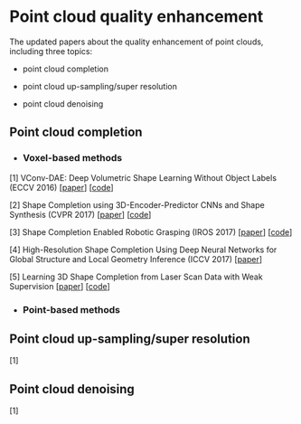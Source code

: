 # Point cloud quality enhancement

The updated papers about the quality enhancement of point clouds, including three topics:

- point cloud completion 

- point cloud up-sampling/super resolution

- point cloud denoising



## **Point cloud completion**

- ### Voxel-based methods

[1] VConv-DAE: Deep Volumetric Shape Learning Without Object Labels (ECCV 2016) [[paper](https://arxiv.org/abs/1604.03755)] [[code](https://github.com/Not-IITian/VCONV-DAE)]

[2] Shape Completion using 3D-Encoder-Predictor CNNs and Shape Synthesis (CVPR 2017) [[paper](https://arxiv.org/abs/1612.00101)] [[code](https://github.com/angeladai/cnncomplete)]

[3] Shape Completion Enabled Robotic Grasping (IROS 2017) [[paper](https://arxiv.org/abs/1609.08546)] [[code](https://github.com/CRLab/pc_object_completion_cnn)]

[4] High-Resolution Shape Completion Using Deep Neural Networks for
Global Structure and Local Geometry Inference (ICCV 2017) [[paper](https://arxiv.org/abs/1709.07599)]

[5] Learning 3D Shape Completion from Laser Scan Data with Weak Supervision [[paper](https://arxiv.org/abs/1805.07290)] [[code](https://github.com/davidstutz/cvpr2018-shape-completion)]

- ### Point-based methods

## **Point cloud up-sampling/super resolution**

[1]

## **Point cloud denoising**

[1]


